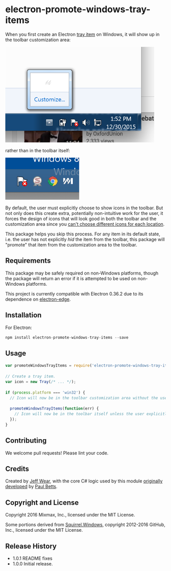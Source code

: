 # electron-promote-windows-tray-items

When you first create an Electron [tray item][tray item] on Windows, it will show up in the toolbar
customization area:

<img src="docs/customization_area.png" height="300" alt="customization area">

rather than in the toolbar itself:

<img src="docs/toolbar.png" alt="toolbar">

By default, the user must explicitly choose to show icons in the toolbar. But not only does this
create extra, potentially non-intuitive work for the user, it forces the design of icons that
will look good in both the toolbar and the customization area since you
[can't choose different icons for each location][different icons].

This package helps you skip this process. For any item in its default state, i.e. the user has not
explicitly _hid_ the item from the toolbar, this package will "promote" that item from the customization
area to the toolbar.

## Requirements

This package may be safely required on non-Windows platforms, though the package will return an error
if it is attempted to be used on non-Windows platforms.

This project is currently compatible with Electron 0.36.2 due to its dependence on
[electron-edge][electron-edge].

## Installation

For Electron:

```js
npm install electron-promote-windows-tray-items --save
```

## Usage

```js
var promoteWindowsTrayItems = require('electron-promote-windows-tray-items');

// Create a tray item.
var icon = new Tray(/* ... */);

if (process.platform === 'win32') {
  // Icon will now be in the toolbar customization area without the user explicitly toggling it to show in the toolbar.

  promoteWindowsTrayItems(function(err) {
    // Icon will now be in the toolbar itself unless the user explicitly hid it from the toolbar.
  });
}
```

## Contributing

We welcome pull requests! Please lint your code.

## Credits

Created by [Jeff Wear][Jeff Wear], with the core C# logic used by this module
[originally developed][original PR] by [Paul Betts][Paul Betts].

## Copyright and License

Copyright 2016 Mixmax, Inc., licensed under the MIT License.

Some portions derived from [Squirrel.Windows][Squirrel.Windows], copyright 2012-2016 GitHub, Inc.,
licensed under the MIT License.

[tray item]: https://github.com/atom/electron/blob/master/docs/api/tray.md
[different icons]: https://github.com/atom/electron/issues/3970
[electron-edge]: https://github.com/kexplo/electron-edge#electron-edge
[Jeff Wear]: https://github.com/wearhere
[original PR]: https://github.com/Squirrel/Squirrel.Windows/pull/447
[Paul Betts]: https://github.com/paulcbetts
[Squirrel.Windows]: https://github.com/Squirrel/Squirrel.Windows

## Release History

* 1.0.1 README fixes
* 1.0.0 Initial release.
